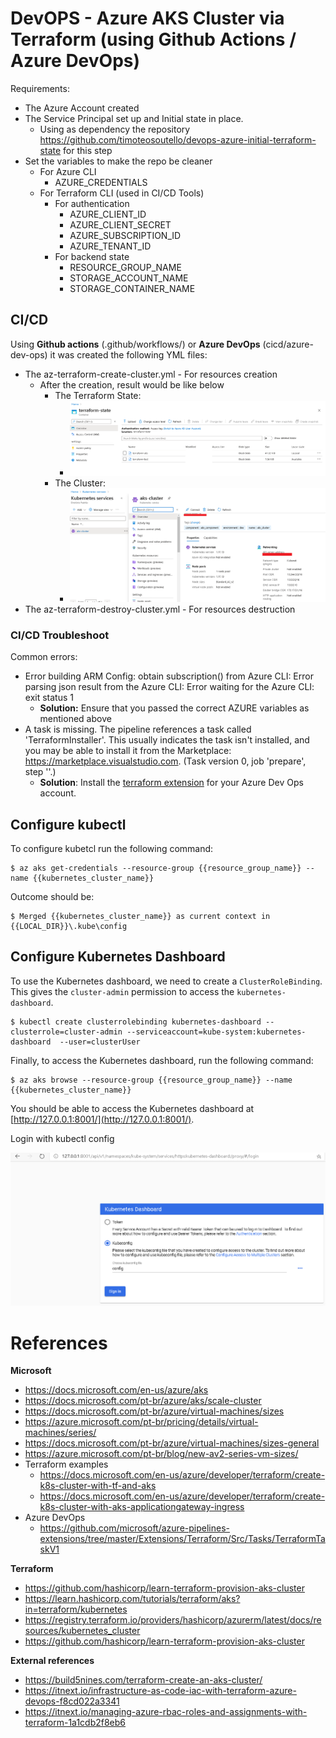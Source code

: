 # DevOPS - Azure AKS Cluster via Terraform (using Github Actions / Azure DevOps)

Requirements:

- The Azure Account created
- The Service Principal set up and Initial state in place. 
  - Using as dependency the repository https://github.com/timoteosoutello/devops-azure-initial-terraform-state for this step
- Set the variables to make the repo be cleaner
  - For Azure CLI
    - AZURE_CREDENTIALS
  - For Terraform CLI (used in CI/CD Tools)
    - For authentication
      - AZURE_CLIENT_ID
      - AZURE_CLIENT_SECRET
      - AZURE_SUBSCRIPTION_ID
      - AZURE_TENANT_ID
    - For backend state
      - RESOURCE_GROUP_NAME
      - STORAGE_ACCOUNT_NAME
      - STORAGE_CONTAINER_NAME

## CI/CD

Using **Github actions** (.github/workflows/) or **Azure DevOps** (cicd/azure-dev-ops) it was created the following YML files:

- The az-terraform-create-cluster.yml - For resources creation
  - After the creation, result would be like below
    - The Terraform State:
      - ![](documentation/images/state.png)
    - The Cluster:
      - ![](documentation/images/k8s.png)
- The az-terraform-destroy-cluster.yml  - For resources destruction

### CI/CD Troubleshoot

Common errors:

- Error building ARM Config: obtain subscription() from Azure CLI: Error parsing json result from the Azure CLI: Error waiting for the Azure CLI: exit status 1
  - **Solution:** Ensure that you passed the correct AZURE variables as mentioned above
- A task is missing. The pipeline references a task called 'TerraformInstaller'. This usually indicates the task isn't installed, and you may be able to install it from the Marketplace: https://marketplace.visualstudio.com. (Task version 0, job 'prepare', step ''.)
  - **Solution**: Install the [terraform extension](https://dev.azure.com/tsoutello/test/_build/results?buildId=11&view=logs&j=cebb7365-f209-590e-ea23-03f1fba8144c&t=b876e2e3-4bf8-5afc-1e94-654150d48086&l=12) for your Azure Dev Ops account.

## Configure kubectl

To configure kubetcl run the following command:

```shell
$ az aks get-credentials --resource-group {{resource_group_name}} --name {{kubernetes_cluster_name}}
```

Outcome should be:

```shell
$ Merged {{kubernetes_cluster_name}} as current context in {{LOCAL_DIR}}\.kube\config
```
## Configure Kubernetes Dashboard

To use the Kubernetes dashboard, we need to create a `ClusterRoleBinding`. This
gives the `cluster-admin` permission to access the `kubernetes-dashboard`.

```shell
$ kubectl create clusterrolebinding kubernetes-dashboard --clusterrole=cluster-admin --serviceaccount=kube-system:kubernetes-dashboard  --user=clusterUser
```

Finally, to access the Kubernetes dashboard, run the following command:

```shell
$ az aks browse --resource-group {{resource_group_name}} --name {{kubernetes_cluster_name}}
```

You should be able to access the Kubernetes dashboard at [http://127.0.0.1:8001/](http://127.0.0.1:8001/).

Login with kubectl config

![](documentation/images/aks_kube_config_login.png)

# References

**Microsoft**

- https://docs.microsoft.com/en-us/azure/aks
- https://docs.microsoft.com/pt-br/azure/aks/scale-cluster
- https://docs.microsoft.com/pt-br/azure/virtual-machines/sizes
- https://azure.microsoft.com/pt-br/pricing/details/virtual-machines/series/
- https://docs.microsoft.com/pt-br/azure/virtual-machines/sizes-general
- https://azure.microsoft.com/pt-br/blog/new-av2-series-vm-sizes/
- Terraform examples
  - https://docs.microsoft.com/en-us/azure/developer/terraform/create-k8s-cluster-with-tf-and-aks
  - https://docs.microsoft.com/en-us/azure/developer/terraform/create-k8s-cluster-with-aks-applicationgateway-ingress
- Azure DevOps
  - https://github.com/microsoft/azure-pipelines-extensions/tree/master/Extensions/Terraform/Src/Tasks/TerraformTaskV1

**Terraform**

- https://github.com/hashicorp/learn-terraform-provision-aks-cluster
- https://learn.hashicorp.com/tutorials/terraform/aks?in=terraform/kubernetes
- https://registry.terraform.io/providers/hashicorp/azurerm/latest/docs/resources/kubernetes_cluster
- https://github.com/hashicorp/learn-terraform-provision-aks-cluster

**External references**

- https://build5nines.com/terraform-create-an-aks-cluster/
- https://itnext.io/infrastructure-as-code-iac-with-terraform-azure-devops-f8cd022a3341
- https://itnext.io/managing-azure-rbac-roles-and-assignments-with-terraform-1a1cdb2f8eb6
